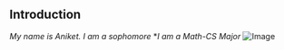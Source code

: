 ## Introduction
*My name is Aniket. I am a sophomore*
**I am a Math-CS Major*
![Image](https://yt3.ggpht.com/kVwDjGyMi-LhmTLL0n4Ku1I7YfWpMnxKezBH21WhjCrlIVeCuiEY-u25T2vCOAHqaHUTBjz6hA=s900-c-k-c0x00ffffff-no-rj)
